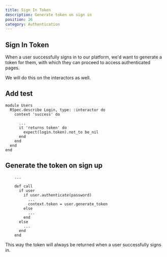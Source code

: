 ```yaml
---
title: Sign In Token
description: Generate token on sign in
position: 26
category: Authentication
---
```


## Sign In Token

When a user successfully signs in to our platform, we'd want to generate a token for them, with which they can proceed to access authenticated pages.

We will do this on the interactors as well.

## Add test

```ruby[spec/interactors/users/login_spec.rb]
module Users
  RSpec.describe Login, type: :interactor do
    context 'success' do

      ...
      it 'returns token' do
        expect(login.token).not_to be_nil
      end
    end
  end
end
```

## Generate the token on sign up

```ruby[app/interactors/users/login.rb]
    ...

    def call
      if user
        if user.authenticate(password)
          ...
          context.token = user.generate_token
        else
          ...
        end
      else
        ...
      end
    end
```

This way the token will always be returned when a user successfully signs in.
